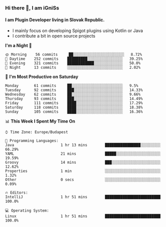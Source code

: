 ### Hi there 👋, I am iGniSs

#### I am Plugin Developer living in Slovak Republic.
- I mainly focus on developing Spigot plugins using Kotlin or Java
- I contribute a bit in open source projects

<!--START_SECTION:waka-->
**I'm a Night 🦉** 

```text
🌞 Morning    56 commits     ██░░░░░░░░░░░░░░░░░░░░░░░   8.72% 
🌆 Daytime    252 commits    █████████░░░░░░░░░░░░░░░░   39.25% 
🌃 Evening    321 commits    ████████████░░░░░░░░░░░░░   50.0% 
🌙 Night      13 commits     ░░░░░░░░░░░░░░░░░░░░░░░░░   2.02%

```
📅 **I'm Most Productive on Saturday** 

```text
Monday       61 commits     ██░░░░░░░░░░░░░░░░░░░░░░░   9.5% 
Tuesday      92 commits     ███░░░░░░░░░░░░░░░░░░░░░░   14.33% 
Wednesday    62 commits     ██░░░░░░░░░░░░░░░░░░░░░░░   9.66% 
Thursday     93 commits     ███░░░░░░░░░░░░░░░░░░░░░░   14.49% 
Friday       111 commits    ████░░░░░░░░░░░░░░░░░░░░░   17.29% 
Saturday     118 commits    ████░░░░░░░░░░░░░░░░░░░░░   18.38% 
Sunday       105 commits    ████░░░░░░░░░░░░░░░░░░░░░   16.36%

```


📊 **This Week I Spent My Time On** 

```text
⌚︎ Time Zone: Europe/Budapest

💬 Programming Languages: 
Java                     1 hr 13 mins        ████████████████░░░░░░░░░   66.29% 
YAML                     21 mins             █████░░░░░░░░░░░░░░░░░░░░   19.59% 
Groovy                   14 mins             ███░░░░░░░░░░░░░░░░░░░░░░   12.62% 
Properties               1 min               ░░░░░░░░░░░░░░░░░░░░░░░░░   1.32% 
Other                    0 secs              ░░░░░░░░░░░░░░░░░░░░░░░░░   0.09%

🔥 Editors: 
IntelliJ                 1 hr 51 mins        █████████████████████████   100.0%

💻 Operating System: 
Linux                    1 hr 51 mins        █████████████████████████   100.0%

```


<!--END_SECTION:waka-->